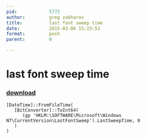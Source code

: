 ```yaml
---
pid:            5772
author:         greg zakharov
title:          last font sweep time
date:           2015-03-06 15:23:53
format:         posh
parent:         0

---
```


# last font sweep time

### [download](//scripts/5772.ps1)



```posh
[DateTime]::FromFileTime(
   [BitConverter]::ToInt64(
      (gp 'HKLM:\SOFTWARE\Microsoft\Windows NT\CurrentVersion\LastFontSweep').LastSweepTime, 0
   )
)
```

